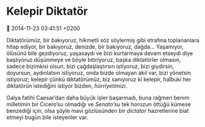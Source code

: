 Kelepir Diktatör
================

:date: 2014-11-23 03:41:51 +0200

Diktatörümüz, bir bakıyoruz, hikmetli söz söylermiş gibi etrafına
toplananlara hitap ediyor, bir bakıyoruz, denizde, bir bakıyoruz, dağda…
Yaşamıyor, ölüsünü bile gezdiyoruz, yaşasaydı ve bizi kurtarmaya devam
etseydi diye başlıyoruz düşünmeye ve böyle bitiriyoruz, başka
diktatörler olmasın, sadece bizimkisi olsun, bizi çağdaşlaştırsın
istiyoruz, bizi giydirsin, doyursun, aydınlatsın istiyoruz, onda bizde
olmayan akıl var, bizi yönetsin istiyoruz; kelepir çünkü diktatörümüz,
biz sanıyoruz ki kelepir, halbuki her diktatörün istediğini istiyor
bizden, *hürriyetimizi*.

Galya fatihi Caesar’dan daha büyük işler başarmadı, buna rağmen benim
milletimin bir Cicero’su olmadığı ve *Senato’su* tek horozun öttüğü
kümese benzediği için, olsa şöyle mavi gözlüsünden bir *dictator*
hazretlerine biat etmeyi bugün bile isteyenler var.
